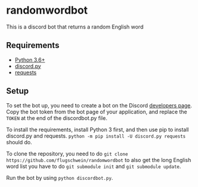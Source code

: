 # randomwordbot
This is a discord bot that returns a random English word
## Requirements
* [Python 3.6+](https://www.python.org/downloads/)
* [discord.py](https://discordpy.readthedocs.io/en/latest/intro.html#installing)
* [requests](https://2.python-requests.org/en/master/user/install/#install)
## Setup
To set the bot up, you need to create a bot on the Discord [developers page](https://discord.com/developers/applications). Copy the bot token from the bot page of your application, and replace the `TOKEN` at the end of the discordbot.py file.

To install the requirements, install Python 3 first, and then use pip to install discord.py and requests. `python -m pip install -U discord.py requests` should do.

To clone the repository, you need to do `git clone https://github.com/flugschwein/randomwordbot` to also get the long English word list you have to do `git submodule init` and `git submodule update`.

Run the bot by using `python discordbot.py`.

